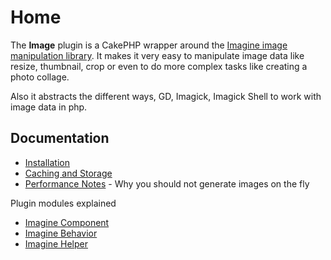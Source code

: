 Home
====

The **Image** plugin is a CakePHP wrapper around the [Imagine image manipulation library](https://github.com/avalanche123/Imagine). It makes it very easy to manipulate image data like resize, thumbnail, crop or even to do more complex tasks like creating a photo collage.

Also it abstracts the different ways, GD, Imagick, Imagick Shell to work with image data in php.

Documentation
-------------

* [Installation](Documentation/Installation.md)
* [Caching and Storage](Documentation/Caching-And-Storage.md)
* [Performance Notes](Documentation/Performance.md) - Why you should not generate images on the fly

Plugin modules explained

* [Imagine Component](Documentation/The-Imagine-Component.md)
* [Imagine Behavior](Documentation/The-Imagine-Behavior.md)
* [Imagine Helper](Documentation/The-Imagine-Helper.md)


